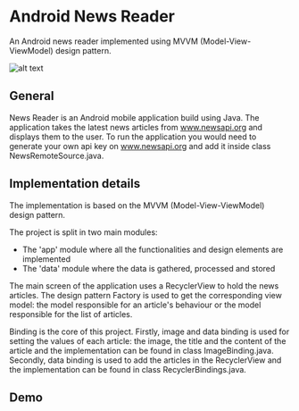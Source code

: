 # Android News Reader

An Android news reader implemented using MVVM (Model-View-ViewModel) design pattern.

![alt text](https://github.com/IonelaTurcuman/AndroidNewsReader/blob/main/banner.png?raw=true)

## General

News Reader is an Android mobile application build using Java. The application takes the latest news articles from www.newsapi.org and displays them to the user. To run the application you would need to generate your own api key on www.newsapi.org and add it inside class NewsRemoteSource.java.


## Implementation details

The implementation is based on the MVVM (Model-View-ViewModel) design pattern.

The project is split in two main modules:
- The 'app' module where all the functionalities and design elements are implemented
- The 'data' module where the data is gathered, processed and stored

The main screen of the application uses a RecyclerView to hold the news articles. The design pattern Factory is used to get the corresponding view model: the model responsible for an article's behaviour or the model responsible for the list of articles.

Binding is the core of this project. Firstly, image and data binding is used for setting the values of each article: the image, the title and the content of the article and the implementation can be found in class ImageBinding.java. Secondly, data binding is used to add the articles in the RecyclerView and the implementation can be found in class RecyclerBindings.java.


## Demo

